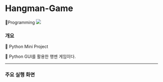 # Hangman-Game

Programming <img src="https://img.shields.io/badge/Python-3776AB?style=for-the-badge&logo=Python&logoColor=white">
<h3>개요</h3>
<p>📍 Python Mini Project</p>
<p>📍 Python GUI를 활용한 행멘 게임이다.</p>
<hr>
<h3>주요 실행 화면</h3>
